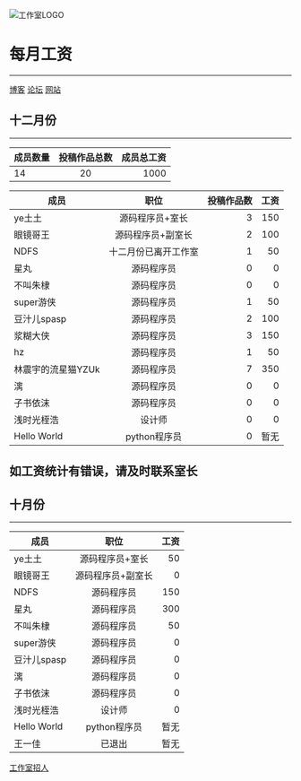 ![工作室LOGO](https://ylrpwq.coding.io/wp-content/uploads/2020/01/工作室logo.png "工作室LOGO")


# 每月工资
---
[博客](https://dzr.lengku.cf/)
[论坛](https://bbs.lengku.cf/)
[网站](http://douzhier.sxl.cn/)




## 十二月份
----

成员数量|投稿作品总数|成员总工资
--- |:--:|--:|
14|20|1000

成员|职位|投稿作品数|工资
--- |:--:|--:|--:|
ye土土|源码程序员+室长|3|150
眼镜哥王|源码程序员+副室长|2|100
NDFS|十二月份已离开工作室|1|50
星丸|源码程序员|0|0
不叫朱棣|源码程序员|0|0
super游侠|源码程序员|1|50
豆汁儿spasp|源码程序员|2|100
浆糊大侠|源码程序员|3|150
hz|源码程序员|1|50
林震宇的流星猫YZUk|源码程序员|7|350
漓|源码程序员|0|0
子书依沫|源码程序员|0|0
浅时光桎浩|设计师|0|0
Hello World|python程序员|0|暂无

如工资统计有错误，请及时联系室长
------











## 十月份
--------


成员|职位|工资
--- |:--:|---:
ye土土|源码程序员+室长|50
眼镜哥王|源码程序员+副室长|0
NDFS|源码程序员|150
星丸|源码程序员|300
不叫朱棣|源码程序员|50
super游侠|源码程序员|0
豆汁儿spasp|源码程序员|0
漓|源码程序员|0
子书依沫|源码程序员|0
浅时光桎浩|设计师|0
Hello World|python程序员|暂无
王一佳|已退出|暂无



[工作室招人](https://shequ.codemao.cn/community/192897/)
